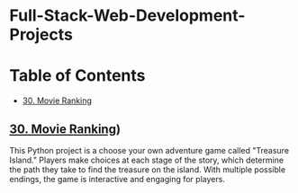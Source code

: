 # Full-Stack-Web-Development-Projects


# Table of Contents


- [30. Movie Ranking](#30-Movie-Ranking)




## [30. Movie Ranking](https://github.com/John-Rivero/Full-Stack-Web-Development-Portfolio/tree/main/30.%20Movie%20Ranking))


This Python project is a choose your own adventure game called "Treasure Island." Players make choices at each stage of the story, which determine the path they take to find the treasure on the island. With multiple possible endings, the game is interactive and engaging for players.
